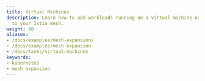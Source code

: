 ```yaml
---
title: Virtual Machines
description: Learn how to add workloads running on a virtual machine or bare metal
  to your Istio mesh.
weight: 90
aliases:
- /docs/examples/mesh-expansion/
- /docs/examples/mesh-expansion
- /docs/tasks/virtual-machines
keywords:
- kubernetes
- mesh expansion
---
```


